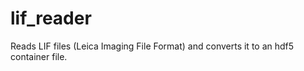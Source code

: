 # lif_reader
Reads LIF files (Leica Imaging File Format) and converts it to an hdf5 container file.
